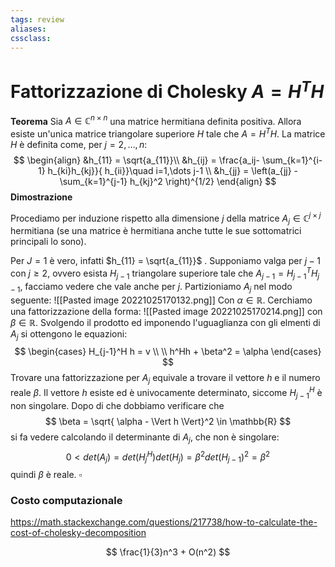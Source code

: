 ```yaml
---
tags: review
aliases:
cssclass:
---
```

 
# Fattorizzazione di Cholesky $A = H^TH$

**Teorema** Sia $A \in \mathbb{C}^{n\times n}$ una matrice hermitiana definita positiva. Allora esiste un'unica matrice triangolare superiore $H$ tale che $A = H^TH$.
La matrice $H$ è definita come, per $j=2,\dots,n$:
$$
\begin{align}
&h_{11} = \sqrt{a_{11}}\\
&h_{ij} = \frac{a_ij- \sum_{k=1}^{i-1} h_{ki}h_{kj}}{ h_{ii}}\quad i=1,\dots j-1 \\
&h_{jj} = \left(a_{jj} - \sum_{k=1}^{j-1} h_{kj}^2  \right)^{1/2}
\end{align}
$$
**Dimostrazione**

Procediamo per induzione rispetto alla dimensione $j$ della matrice $A_j \in \mathbb{C}^{j\times j}$ hermitiana (se una matrice è hermitiana anche tutte le sue sottomatrici principali lo sono).

Per $J=1$ è vero, infatti $h_{11} = \sqrt{a_{11}}$ .
Supponiamo valga per $j-1$ con $j \geq 2$, ovvero esista $H_{j-1}$ triangolare superiore tale che $A_{j-1} = H_{j-1}^T H_{j-1}$, facciamo vedere che vale anche per $j$.
Partizioniamo $A_j$ nel modo seguente:
![[Pasted image 20221025170132.png]]
Con $\alpha \in \mathbb{R}$. 
Cerchiamo una fattorizzazione della forma:
![[Pasted image 20221025170214.png]]
con $\beta \in \mathbb{R}$. Svolgendo il prodotto ed imponendo l'uguaglianza con gli elmenti di $A_j$ si ottengono le equazioni:
$$
\begin{cases} 
H_{j-1}^H h = v \\ \\
h^Hh + \beta^2 = \alpha
\end{cases}
$$
Trovare una fattorizzazione per $A_j$ equivale a trovare il vettore $h$ e il numero reale $\beta$. Il vettore $h$ esiste ed è univocamente determinato, siccome $H_{j-1}^H$ è non singolare. Dopo di che dobbiamo verificare che 
$$
\beta = \sqrt{ \alpha - \Vert h \Vert}^2 \in \mathbb{R}
$$
si fa vedere calcolando il determinante di $A_j$, che non è singolare:
$$
0 < det(A_j) = det(H_j^H)det(H_j) = \beta^2 det(H_{j-1})^2 = \beta^2
$$
quindi $\beta$ è reale. $\square$


### Costo computazionale
https://math.stackexchange.com/questions/217738/how-to-calculate-the-cost-of-cholesky-decomposition

$$
\frac{1}{3}n^3 + O(n^2)
$$




